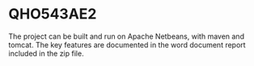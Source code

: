 # QHO543AE2

The project can be built and run on Apache Netbeans, with maven and tomcat.
The key features are documented in the word document report included in the zip file.
